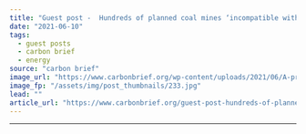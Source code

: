 ```yaml
---
title: "Guest post -  Hundreds of planned coal mines ‘incompatible with 1.5C target’"
date: "2021-06-10"
tags: 
  - guest posts
  - carbon brief
  - energy
source: "carbon brief"
image_url: "https://www.carbonbrief.org/wp-content/uploads/2021/06/A-procession-of-50-ton-trucks-are-loaded-with-overburden-on-their-way-to-a-spoil-heap-at-a-new-open-cast-mine-near-Ordos-China-583x372.jpg"
image_fp: "/assets/img/post_thumbnails/233.jpg"
lead: ""
article_url: "https://www.carbonbrief.org/guest-post-hundreds-of-planned-coal-mines-incompatible-with-1-5c-target"
---
```


---
